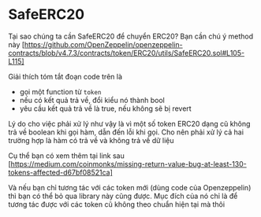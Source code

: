 # SafeERC20

Tại sao chúng ta cần SafeERC20 để chuyển ERC20?
Bạn cần chú ý method này [https://github.com/OpenZeppelin/openzeppelin-contracts/blob/v4.7.3/contracts/token/ERC20/utils/SafeERC20.sol#L105-L115]

Giải thích tóm tắt đoạn code trên là

- gọi một function từ `token`
- nếu có kết quả trả về, đổi kiểu nó thành bool
- yêu cầu kết quả trả về là true, nếu không sẽ bị revert

Lý do cho việc phải xử lý như vậy là vì một số token ERC20 dạng cũ không trả về boolean khi gọi hàm, dẫn đến lỗi khi gọi. Cho nên phải xử lý cả hai trường hợp là hàm có trả về và không trả về dữ liệu

Cụ thể bạn có xem thêm tại link sau [https://medium.com/coinmonks/missing-return-value-bug-at-least-130-tokens-affected-d67bf08521ca]

Và nếu bạn chỉ tương tác với các token mới (dùng code của Openzeppelin) thì bạn có thể bỏ qua library này cũng được. Mục đích của nó chỉ là để tương tác được với các token cũ không theo chuẩn hiện tại mà thôi
